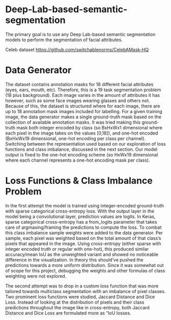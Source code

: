 # Deep-Lab-based-semantic-segmentation
The primary goal is to use any Deep Lab-based semantic segmentation models to perform the segmentation of facial attributes. 

Celeb dataset https://github.com/switchablenorms/CelebAMask-HQ

# Data Generator
The dataset contains annotation masks for 18 different facial attributes (eyes, ears, mouth, etc). Therefore, this is a 19 task segmentation problem (18 plus background). Each image varies in the amount of attributes it has however, such as some face images wearing glasses and others not. Because of this, the dataset is structured where for each image, there are up to 18 annotation mask images included for labelling. For a given training image, the data generator makes a single ground-truth mask based on the collection of available annotation masks. It was tried making this ground-truth mask both integer encoded by class (so BxHxWx1 dimensional where each pixel in the image takes on the values [0,18]), and one-hot encoded (BxHxWx19 dimensional, one-hot encoding per class per channel). Switching between the representation used based on our exploration of loss functions and class imbalance, discussed in the next section. Our model output is fixed to the one-hot encoding scheme (so HxWx19 dimensional where each channel represents a one-hot encoding mask per class).

#  Loss Functions & Class Imbalance Problem
In the first attempt the model is trained using integer-encoded ground-truth with sparse categorical cross-entropy loss. With the output layer in the model being a convolutional layer, prediction values are logits. In Keras, sparse categorical cross-entropy has a from_logits parameter that takes care of argmaxing/framing the predictions to compute the loss.
To combat this class imbalance sample weights were added to the data generator. Per sample, each pixel was weighted based on the total amount of that class’s pixels that appeared in the image. Using cross-entropy (either sparse with integer encoded truth or regular with one-hot), this produced similar accuracy/mean IoU as the unweighted variant and showed no noticeable difference in the visualization. In theory this should’ve pushed the predictions towards a more uniform distribution. Since it was somewhat out of scope for this project, debugging the weights and other formulas of class weighting were not explored.

The second attempt was to drop in a custom loss function that was more tailored towards multiclass segmentation with an imbalance of pixel classes. Two prominent loss functions were studied, Jaccard Distance and Dice Loss. Instead of looking at the distribution of pixels and their class predictions throughout the image like in cross-entropy, both Jaccard Distance and Dice Loss are formulated more as “IoU losses.
